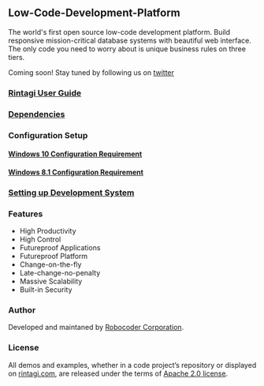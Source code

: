 ## Low-Code-Development-Platform

The world's first open source low-code development platform. Build responsive mission-critical database systems with beautiful web interface.  The only code you need to worry about is unique business rules on three tiers.

Coming soon! Stay tuned by following us on [twitter](https://www.twitter.com/rintagi)

### [Rintagi User Guide](https://www.rintagi.com/docs/site/index.html)

### [Dependencies](https://www.rintagi.com/docs/site/Initial-Setup/index.html#dependencies)

### Configuration Setup

#### [Windows 10 Configuration Requirement](https://www.rintagi.com/docs/site/Initial-Setup/index.html#windows-10-configuration-requirement) 
#### [Windows 8.1 Configuration Requirement](https://www.rintagi.com/docs/site/Initial-Setup/index.html#windows-81-configuration-requirement) 

### [Setting up Development System](https://www.rintagi.com/docs/site/Initial-Setup/index.html#installation)  


### Features

+ High Productivity
+ High Control
+ Futureproof Applications
+ Futureproof Platform
+ Change-on-the-fly
+ Late-change-no-penalty
+ Massive Scalability
+ Built-in Security

### Author

Developed and maintaned by [Robocoder Corporation](https://www.robocoder.com).

### License

All demos and examples, whether in a code project’s repository or displayed on [rintagi.com](https://www.rintagi.com), are released under the terms of [Apache 2.0 license](https://www.apache.org/licenses/LICENSE-2.0).
